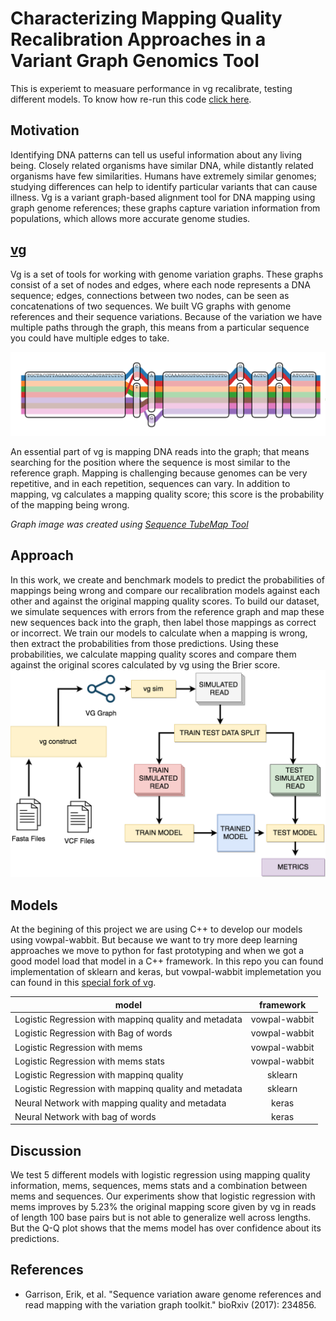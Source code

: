 # Characterizing Mapping Quality Recalibration Approaches in a Variant Graph Genomics Tool
This is experiemt to measuare performance in vg recalibrate, testing different models. To know how re-run this code [click here](https://github.com/binarySequoia/VG_Recal/blob/master/USAGE.md).

## Motivation
Identifying DNA patterns can tell us useful information about any living being. Closely related organisms have similar DNA, while distantly related organisms have few similarities. Humans have extremely similar genomes; studying differences can help to identify particular variants that can cause illness. Vg is a variant graph-based alignment tool for DNA mapping using graph genome references; these graphs capture variation information from populations, which allows more accurate genome studies.

## [vg](https://github.com/vgteam/vg#vg)

Vg is a set of tools for working with genome variation graphs. These graphs consist of a set of nodes and edges, where each node represents a DNA sequence; edges, connections between two nodes, can be seen as  concatenations of two sequences. We built VG graphs with genome references and their sequence variations. Because of the variation we have multiple paths through the graph, this means from a particular sequence you could have multiple edges to take.

![alt text](https://github.com/binarySequoia/VG_Recal/raw/master/doc/VG_GRAPH.png "VG GRAPH")

An essential part of vg is mapping DNA reads into the graph; that means searching for the position where the sequence is most similar to the reference graph. Mapping is challenging because genomes can be very repetitive, and in each repetition, sequences can vary. In addition to mapping, vg calculates a mapping quality score; this score is the probability of the mapping being wrong.

_Graph image was created using [Sequence TubeMap Tool](https://github.com/vgteam/sequenceTubeMap)_

## Approach
In this work, we create and benchmark models to predict the probabilities of mappings being wrong and compare our recalibration models against each other and against the original mapping quality scores. To build our dataset, we simulate sequences with errors from the reference graph and map these new sequences back into the graph, then label those mappings as correct or incorrect. We train our models to calculate when a mapping is wrong, then extract the probabilities from those predictions. Using these probabilities, we calculate mapping quality scores and compare them against the original scores calculated by vg using the Brier score.
![alt text](https://github.com/binarySequoia/VG_Recal/raw/master/doc/VG_RECALIBRATE_WORKFLOW.png "APPROACH WORKFLOW")

## Models
At the begining of this project we are using C++ to develop our models using vowpal-wabbit. But because we want to try more deep learning approaches we move to python for fast prototyping and when we got a good model load that model in a C++ framework. In this repo you can found implementation of sklearn and keras, but vowpal-wabbit implemetation you can found in this [special fork of vg](https://github.com/binarySequoia/vg).

| model         | framework     |
| ------------- |:-------------:|
| Logistic Regression with mappinq quality and metadata  | vowpal-wabbit     |
| Logistic Regression with Bag of words | vowpal-wabbit |
| Logistic Regression with mems     | vowpal-wabbit     |
| Logistic Regression with mems stats | vowpal-wabbit |
| Logistic Regression with mappinq quality| sklearn |
| Logistic Regression with mappinq quality and metadata | sklearn |
| Neural Network with mapping quality and metadata | keras |
| Neural Network with bag of words | keras |


## Discussion
We test 5 different models with logistic regression using mapping quality information, mems, sequences, mems stats and a combination between mems and sequences. Our experiments show that logistic regression with mems improves by 5.23% the original mapping score given by vg in reads of length 100 base pairs but is not able to generalize well across lengths. But the Q-Q plot shows that the mems model has over confidence about its predictions.

## References
* Garrison, Erik, et al. "Sequence variation aware genome references and read mapping with the variation graph toolkit." bioRxiv (2017): 234856.
